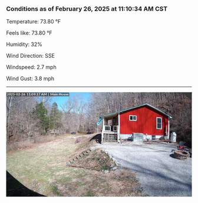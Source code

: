 ### Conditions as of February 26, 2025 at 11:10:34 AM CST 

Temperature: 73.80 &deg;F

Feels like: 73.80 &deg;F

Humidity: 32%

Wind Direction: SSE

Windspeed: 2.7 mph

Wind Gust: 3.8 mph

---

<img src="./images/latest.jpeg"/>

